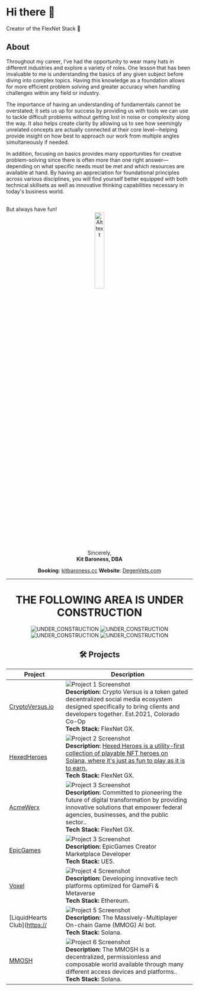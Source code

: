 # Hi there 👋
Creator of the FlexNet Stack 🦀

## About
<p>
Throughout my career, I’ve had the opportunity to wear many hats in different industries and explore a variety of roles. One lesson that has been invaluable to me is understanding the basics of any given subject before diving into complex topics. Having this knowledge as a foundation allows for more efficient problem solving and greater accuracy when handling challenges within any field or industry.
</p>
<p>
The importance of having an understanding of fundamentals cannot be overstated; it sets us up for success by providing us with tools we can use to tackle difficult problems without getting lost in noise or complexity along the way. It also helps create clarity by allowing us to see how seemingly unrelated concepts are actually connected at their core level—helping provide insight on how best to approach our work from multiple angles simultaneously if needed.
</p>
<p>
In addition, focusing on basics provides many opportunities for creative problem-solving since there is often more than one right answer—depending on what specific needs must be met and which resources are available at hand. By having an appreciation for foundational principles across various disciplines, you will find yourself better equipped with both technical skillsets as well as innovative thinking capabilities necessary in today's business world.
</p>
<br>
But always have fun!

<div align="center">
<img src="https://pbs.twimg.com/media/GVt-WMHXwAA9P7j?format=jpg&name=medium" alt="Alt text" width="23%" />
  
Sincerely,  
**Kit Baroness, DBA**

**Booking**: [kitbaroness.cc](http://kitbaroness.cc)
**Website**: [DegenVets.com](http://DegenVets.com)
</div>

--------------------------
<div align="center">
  
# THE FOLLOWING AREA IS UNDER CONSTRUCTION 
  
![UNDER_CONSTRUCTION](https://media1.giphy.com/media/cfGmVRsJI6wq6noGxP/200w.gif?cid=6c09b95268fpx79tknfvj9ov79xhhbczynz300oi2iiaz4h9&ep=v1_gifs_search&rid=200w.gif&ct=g) ![UNDER_CONSTRUCTION](https://media1.giphy.com/media/cfGmVRsJI6wq6noGxP/200w.gif?cid=6c09b95268fpx79tknfvj9ov79xhhbczynz300oi2iiaz4h9&ep=v1_gifs_search&rid=200w.gif&ct=g) 
![UNDER_CONSTRUCTION](https://media1.giphy.com/media/cfGmVRsJI6wq6noGxP/200w.gif?cid=6c09b95268fpx79tknfvj9ov79xhhbczynz300oi2iiaz4h9&ep=v1_gifs_search&rid=200w.gif&ct=g) ![UNDER_CONSTRUCTION](https://media1.giphy.com/media/cfGmVRsJI6wq6noGxP/200w.gif?cid=6c09b95268fpx79tknfvj9ov79xhhbczynz300oi2iiaz4h9&ep=v1_gifs_search&rid=200w.gif&ct=g) 

## 🛠️ Projects

| Project | Description |
|---------|-------------|
| [CryptoVersus.io](https://github.com/cryptoversusio) | ![Project 1 Screenshot](https://your-image-link.com/project1.png) <br> **Description:** Crypto Versus is a token gated decentralized social media ecosystem designed specifically to bring clients and developers together. Est.2021, Colorado Co-Op <br> **Tech Stack:** FlexNet GX. |
| [HexedHeroes](https://x.com/HexedHeroes) | ![Project 2 Screenshot](https://your-image-link.com/project2.png) <br> **Description:** [Hexed Heroes is a utility-first collection of playable NFT heroes on Solana, where it's just as fun to play as it is to earn.](http://discord.gg/zc4EMjstM7) <br> **Tech Stack:** FlexNet GX. |
| [AcmeWerx](https://acmewerx.com) | ![Project 3 Screenshot](https://your-image-link.com/project3.png) <br> **Description:** Committed to pioneering the future of digital transformation by providing innovative solutions that empower federal agencies, businesses, and the public sector.. <br> **Tech Stack:** FlexNet GX. |
| [EpicGames](https://EpicGames.com) | ![Project 3 Screenshot](https://your-image-link.com/project3.png) <br> **Description:** EpicGames Creator Marketplace Developer <br> **Tech Stack:** UE5. |
| [Voxel](https://x.com/VoxelXnetwork) | ![Project 4 Screenshot](https://your-image-link.com/project4.png) <br> **Description:** Developing innovative tech platforms optimized for GameFi & Metaverse <br> **Tech Stack:** Ethereum. |
| [LiquidHearts Club]([https://](https://x.com/LiquidHeartsXOX) | ![Project 5 Screenshot](https://your-image-link.com/project5.png) <br> **Description:** The Massively-Multiplayer On-chain Game (MMOG) AI bot. <br> **Tech Stack:** Solana. |
| [MMOSH](https://x.com/MMOSH_Pit) | ![Project 6 Screenshot](https://your-image-link.com/project6.png) <br> **Description:** The MMOSH is a decentralized, permissionless and composable world available through many different access devices and platforms.. <br> **Tech Stack:** Solana. |

</div>

<!--
**KitBaroness/KitBaroness** is a ✨ _special_ ✨ repository because its `README.md` (this file) appears on your GitHub profile.

Here are some ideas to get you started:

- 🔭 I’m currently working on ...
- 🌱 I’m currently learning ...
- 👯 I’m looking to collaborate on ...
- 🤔 I’m looking for help with ...
- 💬 Ask me about ...
- 📫 How to reach me: ...
- 😄 Pronouns: ...
- ⚡ Fun fact: ...
-->


